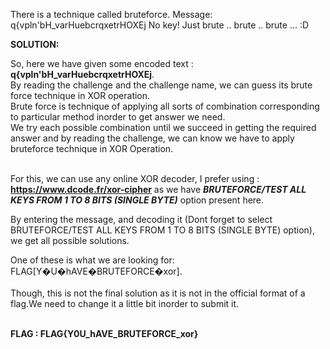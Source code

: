 There is a technique called bruteforce. Message: q{vpln'bH_varHuebcrqxetrHOXEj No key! Just brute .. brute .. brute ... :D

**SOLUTION:**

So, here we have given some encoded text : **q{vpln'bH_varHuebcrqxetrHOXEj**. <br>
By reading the challenge and the challenge name, we can guess its brute force technique in XOR operation.<br>
Brute force is technique of applying all sorts of combination corresponding to particular method inorder to get answer we need.<br>
We try each possible combination until we succeed in getting the required answer and by reading the challenge, we can know we have to apply bruteforce technique in XOR Operation.<br><br>

For this, we can use any online XOR decoder, I prefer using : **https://www.dcode.fr/xor-cipher** as we have ***BRUTEFORCE/TEST ALL KEYS FROM 1 TO 8 BITS (SINGLE BYTE)*** option present here.<br>

By entering the message, and decoding it (Dont forget to select BRUTEFORCE/TEST ALL KEYS FROM 1 TO 8 BITS (SINGLE BYTE) option), we get all possible solutions.<br>

One of these is what we are looking for: FLAG[Y�U�hAVE�BRUTEFORCE�xor].<br><br>
Though, this is not the final solution as it is not in the official format of a flag.We need to change it a little bit inorder to submit it.<br><br>

**FLAG : FLAG{Y0U_hAVE_BRUTEFORCE_xor}**


